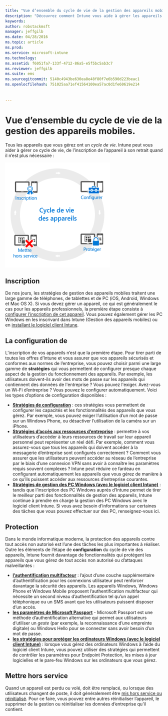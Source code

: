 ```yaml
---
title: "Vue d’ensemble du cycle de vie de la gestion des appareils mobiles | Microsoft Intune"
description: "Découvrez comment Intune vous aide à gérer les appareils tout au long de leur cycle de vie, de l’inscription au retrait éventuel, en passant par la configuration."
keywords: 
author: robstackmsft
manager: jeffgilb
ms.date: 04/28/2016
ms.topic: article
ms.prod: 
ms.service: microsoft-intune
ms.technology: 
ms.assetid: f6051fa7-133f-4712-86a5-e5f5bc5ab3c7
ms.reviewer: jeffgilb
ms.suite: ems
ms.sourcegitcommit: 5140c4943be630ea8e48f80f7e6b590d223beac1
ms.openlocfilehash: 751025aa71ef41564100ea57ac0d1fe60619e214


---
```


# Vue d’ensemble du cycle de vie de la gestion des appareils mobiles.

Tous les appareils que vous gérez ont un *cycle de vie*. Intune peut vous aider à gérer ce cycle de vie, de l’inscription de l’appareil à son retrait quand il n’est plus nécessaire :

![Le cycle de vie de l’appareil](./media/device-lifecycle.png "the Intune device lifecycle")

## Inscription
De nos jours, les stratégies de gestion des appareils mobiles traitent une large gamme de téléphones, de tablettes et de PC (iOS, Android, Windows et Mac OS X). Si vous devez gérer un appareil, ce qui est généralement le cas pour les appareils professionnels, la première étape consiste à [configurer l’inscription de cet appareil](enroll-devices-in-microsoft-intune.md). Vous pouvez également gérer les PC Windows en les inscrivant dans Intune (Gestion des appareils mobiles) ou en [installant le logiciel client Intune](manage-windows-pcs-with-microsoft-intune.md).

## La configuration de
L’inscription de vos appareils n’est que la première étape. Pour tirer parti de toutes les offres d’Intune et vous assurer que vos appareils sécurisés et conformes aux normes de l’entreprise, vous pouvez choisir parmi une large gamme de **stratégies** qui vous permettent de configurer presque chaque aspect de la gestion du fonctionnement des appareils. Par exemple, les utilisateurs doivent-ils avoir des mots de passe sur les appareils qui contiennent des données de l'entreprise ? Vous pouvez l'exiger. Avez-vous un Wi-Fi d’entreprise ? Vous pouvez le configurer automatiquement. Voici les types d’options de configuration disponibles :

- [**Stratégies de configuration**](manage-settings-and-features-on-your-devices-with-microsoft-intune-policies.md) : ces stratégies vous permettent de configurer les capacités et les fonctionnalités des appareils que vous gérez. Par exemple, vous pouvez exiger l’utilisation d’un mot de passe sur un Windows Phone, ou désactiver l’utilisation de la caméra sur un iPhone.
- [**Stratégies d’accès aux ressources d’entreprise**](enable-access-to-company-resources-with-microsoft-intune.md) : permettre à vos utilisateurs d’accéder à leurs ressources de travail sur leur appareil personnel peut représenter un réel défi. Par exemple, comment vous assurez-vous que tous les appareils qui doivent accéder à la messagerie d’entreprise sont configurés correctement ? Comment vous assurer que les utilisateurs peuvent accéder au réseau de l’entreprise par le biais d’une connexion VPN sans avoir à connaître les paramètres requis souvent complexes ? Intune peut réduire ce fardeau en configurant automatiquement les appareils que vous gérez de manière à ce qu’ils puissent accéder aux ressources d’entreprise courantes.
- [**Stratégies de gestion des PC Windows (avec le logiciel client Intune)**](common-windows-pc-management-tasks-with-the-microsoft-intune-computer-client.md) : tandis que l’inscription des PC Windows auprès d’Intune permet de tirer le meilleur parti des fonctionnalités de gestion des appareils, Intune continue à prendre en charge la gestion des PC Windows avec le logiciel client Intune. Si vous avez besoin d’informations sur certaines des tâches que vous pouvez effectuer sur des PC, renseignez-vous ici.

## Protection
Dans le monde informatique moderne, la protection des appareils contre tout accès non autorisé est l’une des tâches les plus importantes à réaliser. Outre les éléments de l’étape de **configuration** du cycle de vie des appareils, Intune fournit davantage de fonctionnalités qui protègent les appareils que vous gérez de tout accès non autorisé ou d’attaques malveillantes :
- [**l’authentification multifacteur**](protect-windows-devices-with-multi-factor-authentication.md) : l’ajout d’une couche supplémentaire d’authentification pour les connexions utilisateur peut renforcer davantage la sécurité des appareils. Les appareils Windows, Windows Phone et Windows Mobile proposent l’authentification multifacteur qui nécessite un second niveau d’authentification tel qu’un appel téléphonique ou un SMS avant que les utilisateurs puissent disposer d’un accès.
- [**les paramètres de Microsoft Passport**](control-microsoft-passport-settings-on-devices-with-microsoft-intune.md) - Microsoft Passport est une méthode d’authentification alternative qui permet aux utilisateurs d’utiliser un *geste* (par exemple, la reconnaissance d’une empreinte digitale) ou Windows Hello pour se connecter sans avoir besoin d’un mot de passe.
- [**les stratégies pour protéger les ordinateurs Windows (avec le logiciel client Intune)**](policies-to-protect-windows-pcs-in-microsoft-intune.md) : lorsque vous gérez des ordinateurs Windows à l’aide du logiciel client Intune, vous pouvez utiliser des stratégies qui permettent de contrôler les paramètres pour Endpoint Protection, les mises à jour logicielles et le pare-feu Windows sur les ordinateurs que vous gérez.

## Mettre hors service
Quand un appareil est perdu ou volé, doit être remplacé, ou lorsque des utilisateurs changent de poste, il doit généralement être [mis hors service ou réinitialisé](use-remote-wipe-to-help-protect-data-using-microsoft-intune.md). Pour ce faire, vous pouvez entre autres réinitialiser l’appareil, le supprimer de la gestion ou réinitialiser les données d’entreprise qu’il contient.



<!--HONumber=Jun16_HO4-->


